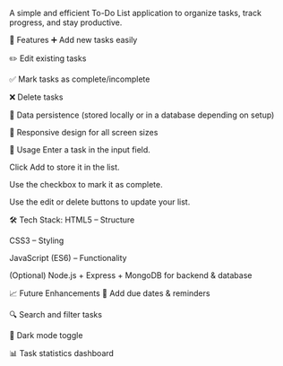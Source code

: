 A simple and efficient To-Do List application to organize tasks, track progress, and stay productive.

🚀 Features
➕ Add new tasks easily

✏️ Edit existing tasks

✅ Mark tasks as complete/incomplete

❌ Delete tasks

💾 Data persistence (stored locally or in a database depending on setup)

📱 Responsive design for all screen sizes


📌 Usage
Enter a task in the input field.

Click Add to store it in the list.

Use the checkbox to mark it as complete.

Use the edit or delete buttons to update your list.

🛠️ Tech Stack:
HTML5 – Structure

CSS3 – Styling

JavaScript (ES6) – Functionality

(Optional) Node.js + Express + MongoDB for backend & database

📈 Future Enhancements
📅 Add due dates & reminders

🔍 Search and filter tasks

🌙 Dark mode toggle

📊 Task statistics dashboard
